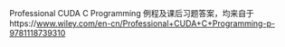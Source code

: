 Professional CUDA C Programming  例程及课后习题答案，均来自于https://www.wiley.com/en-cn/Professional+CUDA+C+Programming-p-9781118739310

